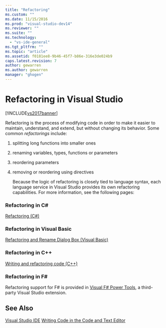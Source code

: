 ```yaml
---
title: "Refactoring"
ms.custom: ""
ms.date: 11/15/2016
ms.prod: "visual-studio-dev14"
ms.reviewer: ""
ms.suite: ""
ms.technology:
  - "vs-ide-general"
ms.tgt_pltfrm: ""
ms.topic: "article"
ms.assetid: f0181ee8-9b46-45f7-b86e-316e3de024b9
caps.latest.revision: 7
author: gewarren
ms.author: gewarren
manager: "ghogen"
---
```

# Refactoring in Visual Studio
[!INCLUDE[vs2017banner](../includes/vs2017banner.md)]

Refactoring is the process of modifying code in order to make it easier to maintain, understand, and extend, but without changing its behavior. Some common *refactorings* include:

1. splitting long functions into smaller ones

2. renaming variables, types, functions or parameters

3. reordering parameters

4. removing or reordering using directives

   Because the logic of refactoring is closely tied to language syntax, each language service in Visual Studio provides its own refactoring capabilities. For more information, see the following pages:

### Refactoring in C#
 [Refactoring (C#)](../csharp-ide/refactoring-csharp.md)

### Refactoring in Visual Basic
 [Refactoring and Rename Dialog Box (Visual Basic)](http://msdn.microsoft.com/library/001d2d81-9bb6-4e8e-ae3a-20c0daaa3959)

### Refactoring in C++
 [Writing and refactoring code (C++)](http://msdn.microsoft.com/library/56ffb9e9-514f-41f4-a3cf-fd9ce2daf3b6)

### Refactoring in F#
 Refactoring support for F# is provided in [Visual F# Power Tools](https://visualstudiogallery.msdn.microsoft.com/136b942e-9f2c-4c0b-8bac-86d774189cff), a third-party Visual Studio extension.

## See Also
 [Visual Studio IDE](../ide/visual-studio-ide.md)
 [Writing Code in the Code and Text Editor](../ide/writing-code-in-the-code-and-text-editor.md)
